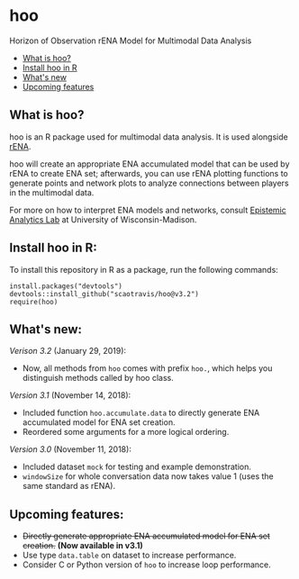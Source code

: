 # hoo

Horizon of Observation rENA Model for Multimodal Data Analysis

* [What is hoo?](#what-is-hoo)
* [Install hoo in R](#install-hoo-in-r)
* [What's new](#whats-new)
* [Upcoming features](#upcoming-features)

## What is hoo?
hoo is an R package used for multimodal data analysis. It is used alongside [rENA](https://cran.r-project.org/web/packages/rENA/index.html).

hoo will create an appropriate ENA accumulated model that can be used by rENA to create ENA set; afterwards, you can use rENA plotting functions to generate points and network plots to analyze connections between players in the multimodal data.

For more on how to interpret ENA models and networks, consult [Epistemic Analytics Lab](http://www.epistemicanalytics.org/) at University of Wisconsin-Madison.

## Install hoo in R:
To install this repository in R as a package, run the following commands:
```{r}
install.packages("devtools")
devtools::install_github("scaotravis/hoo@v3.2")
require(hoo)
```

## What's new:

*Verison 3.2* (January 29, 2019):
* Now, all methods from `hoo` comes with prefix `hoo.`, which helps you distinguish methods called by hoo class.

*Version 3.1* (November 14, 2018):
* Included function `hoo.accumulate.data` to directly generate ENA accumulated model for ENA set creation.
* Reordered some arguments for a more logical ordering.

*Version 3.0* (November 11, 2018):

* Included dataset `mock` for testing and example demonstration.
* `windowSize` for whole conversation data now takes value 1 (uses the same standard as rENA).

## Upcoming features:

* ~~Directly generate appropriate ENA accumulated model for ENA set creation.~~ **(Now available in v3.1)**
* Use type `data.table` on dataset to increase performance.
* Consider C or Python version of `hoo` to increase loop performance.
